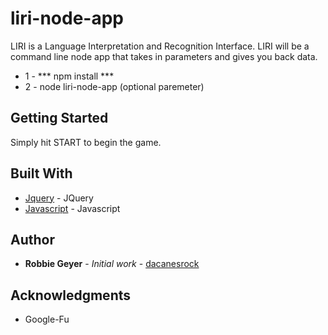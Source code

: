 # liri-node-app
LIRI is a Language Interpretation and Recognition Interface. LIRI will be a command line node app that takes in parameters and gives you back data.

* 1 - *** npm install ***
* 2 - node liri-node-app <enter command> (optional paremeter)


## Getting Started

Simply hit START to begin the game.

## Built With

* [Jquery](https://jquery.com/) - JQuery
* [Javascript](https://www.javascript.com/) - Javascript

## Author

* **Robbie Geyer** - *Initial work* - [dacanesrock](https://github.com/dacanesrock)

## Acknowledgments

* Google-Fu
